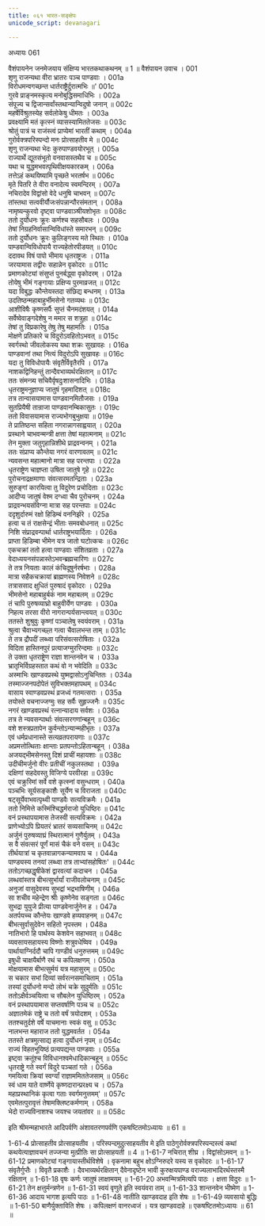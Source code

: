 ```yaml
---
title: ०६१ भारत-सङ्क्षेपः
unicode_script: devanagari

---
```



अध्यायः 061

वैशंपायनेन जनमेजयाय संक्षिप्य भारतकथाकथनम् ॥ 1 ॥
वैशंपायन उवाच ।	001  
शृणु राजन्यथा वीरा भ्रातरः पञ्च पाण्डवाः ।	001a  
विरोधमन्वगच्छन्त धार्तराष्ट्रैर्दुरात्मभिः ॥\'	001c  
गुरवे प्राङ्नमस्कृत्य मनोबुद्धिसमाधिभिः ।	002a  
संपूज्य च द्विजान्सर्वांस्तथान्यान्विदुषो जनान् ॥	002c  
महर्षेर्विश्रुतस्येह सर्वलोकेषु धीमतः ।	003a  
प्रवक्ष्यामि मतं कृत्स्नं व्यासस्यामिततेजसः ॥	003c  
श्रोतुं पात्रं च राजंस्त्वं प्राप्येमां भारतीं कथाम् ।	004a  
गुरोर्वक्त्रपरिस्पन्दो मनः प्रोत्साहतीव मे ॥	004c  
शृणु राजन्यथा भेदः कुरुपाण्डवयोरभूत् ।	005a  
राज्यार्थे द्यूतसंभूतो वनवासस्तथैव च ॥	005c  
यथा च युद्धमभवत्पृथिवीक्षयकारकम् ।	006a  
तत्तेऽहं कथयिष्यामि पृच्छते भरतर्षभ ॥	006c  
मृते पितरि ते वीरा वनादेत्य स्वमन्दिरम् ।	007a  
नचिरादेव विद्वांसो वेदे धनुषि चाभवन् ॥	007c  
तांस्तथा सत्ववीर्यौजःसंपन्नान्पौरसंमतान् ।	008a  
नामृष्यन्कुरवो दृष्ट्वा पाण्डवाञ्श्रीयशोभृतः ॥	008c  
ततो दुर्योधनः क्रूरः कर्णश्च सहसौबलः ।	009a  
तेषां निग्रहनिर्वासान्विविधांस्ते समारभन् ॥	009c  
ततो दुर्योधनः क्रूरः कुलिङ्गस्य मते स्थितः ।	010a  
पाम्डवान्विविधोपायै राज्यहेतोरपीडयत् ॥	010c  
ददावथ विषं पापो भीमाय धृतराष्ट्रजः ।	011a  
जरयामास तद्वीरः सहान्नेन वृकोदरः ॥	011c  
प्रमाणकोट्यां संसुप्तं पुनर्बद्ध्वा वृकोदरम् ।	012a  
तोयेषु भीमं गङ्गायाः प्रक्षिप्य पुरमाव्रजत् ॥	012c  
यदा विबुद्धः कौन्तेयस्तदा संछिद्य बन्धनम् ।	013a  
उदतिष्ठन्महाबाहुर्भीमसेनो गतव्यथः ॥	013c  
आशीविषैः कृष्णसर्पैः सुप्तं चैनमदंशयत् ।	014a  
सर्वेष्वेवाङ्गदेशेषु न ममार स शत्रुहा ॥	014c  
तेषां तु विप्रकारेषु तेषु तेषु महामतिः ।	015a  
मोक्षणे प्रतिकारे च विदुरोऽवहितोऽभवत् ॥	015c  
स्वर्गस्थो जीवलोकस्य यथा शक्रः सुखावहः ।	016a  
पाण्डवानां तथा नित्यं विदुरोऽपि सुखावहः ॥	016c  
यदा तु विविधोपायैः संवृतैर्विवृतैरपि ।	017a  
नाशकद्विनिहन्तुं तान्दैवभाव्यर्थरक्षितान् ॥	017c  
ततः संमन्त्र्य सचिवैर्वृषदुःशासनादिभिः ।	018a  
धृतराष्ट्रमनुज्ञाप्य जातुषं गृहमादिशत् ॥	018c  
तत्र तान्वासयामास पाण्डवानमितौजसः ।	019a  
सुतप्रियैषी तान्राजा पाण्डवानम्बिकासुतः ।	019c  
ततो विवासयामास राज्यभोगबुभुक्षया ॥	019e  
ते प्रातिष्ठन्त सहिता नगरान्नागसाह्वयात् ।	020a  
प्रस्थाने चाभवन्मन्त्री क्षत्ता तेषां महात्मनाम् ॥	021c  
तेन मुक्ता जतुगृहान्निशीथे प्राद्रवन्वनम् ।	021a  
ततः संप्राप्य कौन्तेया नगरं वारणावतम् ॥	021c  
न्यवसन्त महात्मानो मात्रा सह परन्तपाः ।	022a  
धृतराष्ट्रेण चाज्ञप्ता उषिता जातुषे गृहे ॥	022c  
पुरोचनाद्रक्षमाणाः संवत्सरमतन्द्रिताः ।	023a  
सुरुङ्गां कारयित्वा तु विदुरेण प्रचोदिताः ॥	023c  
आदीप्य जातुषं वेश्म दग्ध्वा चैव पुरोचनम् ।	024a  
प्राद्रवन्भयसंविग्ना मात्रा सह परन्तपाः ॥	024c  
ददृशुर्दारुमं रक्षो हिडिम्बं वननिर्झरे ।	025a  
हत्वा च तं राक्षसेन्द्रं भीताः समवबोधनात् ॥	025c  
निशि संप्राद्रवन्पार्था धार्तराष्ट्रभयार्दिताः ।	026a  
प्राप्ता हिडिम्बा भीमेन यत्र जातो घटोत्कचः ॥	026c  
एकचक्रां ततो हत्वा पाण्डवाः संशितव्रताः ।	027a  
वेदाध्ययनसंपन्नास्तेऽभवन्ब्रह्मचारिणः ॥	027c  
ते तत्र नियताः कालं कंचिदूषुर्नरर्षभाः ।	028a  
मात्रा सहैकचक्रायां ब्राह्मणस्य निवेशने ॥	028c  
तत्राससाद क्षुधितं पुरुषादं वृकोदरः ।	029a  
भीमसेनो महाबाहुर्बकं नाम महाबलम् ॥	029c  
तं चापि पुरुषव्याघ्रो बाहुवीर्येण पाण्डवः ।	030a  
निहत्य तरसा वीरो नागरान्पर्यसान्त्वयत् ॥	030c  
ततस्ते शुश्रुवुः कृष्णां पञ्चालेषु स्वयंवराम् ।	031a  
श्रुत्वा चैवाभ्यगच्छ्त गत्वा चैवालभन्त ताम् ॥	031c  
ते तत्र द्रौपदीं लब्ध्वा परिसंवत्सरोषिताः ।	032a  
विदिता हास्तिनपुरं प्रत्याजग्मुररिन्दमाः ॥	032c  
ते उक्ता धृतराष्ट्रेण राज्ञा शान्तनवेन च ।	033a  
भ्रातृभिर्विग्रहस्तात कथं वो न भवेदिति ॥	033c  
अस्माभिः खाण्डवप्रस्थे युष्मद्वासोऽनुचिन्तितः ।	034a  
तस्माज्जनपदोपेतं सुविभक्तमहापथम् ॥	034c  
वासाय स्वाण्डवप्रस्थं व्रजध्वं गतमत्सराः ।	035a  
तयोस्ते वचनाज्जग्मुः सह सर्वैः सुहृज्जनैः ॥	035c  
नगरं खाण्डवप्रस्थं रत्नान्यादाय सर्वशः ।	036a  
तत्र ते न्यवसन्पार्थाः संवत्सरगणांन्बहून् ॥	036c  
वशे शस्त्रप्रतापेन कुर्वन्तोऽन्यान्महीभृतः ।	037a  
एवं धर्मप्रधानास्ते सत्यव्रतपरायणाः ॥	037c  
अप्रमत्तोत्थिताः क्षान्ताः प्रतपन्तोऽहितान्बहून् ।	038a  
अजयद्भीमसेनस्तु दिशं प्राचीं महायशाः ॥	038c  
उदीचीमर्जुनो वीरः प्रतीचीं नकुलस्तथा ।	039a  
दक्षिणां सहदेवस्तु विजिग्ये परवीरहा ॥	039c  
एवं चक्रुरिमां सर्वे वशे कृत्स्नां वसुन्धराम् ।	040a  
पञ्चभिः सूर्यसङ्काशैः सूर्येण च विराजता ॥	040c  
षट्सूर्येवाभवत्पृथ्वी पाण्डवैः सत्यविक्रमैः ।	041a  
ततो निमित्ते कस्मिंश्चिद्धर्मराजो युधिष्ठिरः ॥	041c  
वनं प्रस्थापयामास तेजस्वी सत्यविक्रमः ।	042a  
प्राणेभ्योऽपि प्रियतरं भ्रातरं सव्यसाचिनम् ॥	042c  
अर्जुनं पुरुषव्याघ्रं स्थिरात्मानं गुणैर्युतम् ।	043a  
स वै संवत्सरं पूर्णं मासं चैकं वने वसन् ॥	043c  
तीर्थयात्रां च कृतवान्नागकन्यामवाप च ।	044a  
पाण्ड्यस्य तनयां लब्ध्वा तत्र ताभ्यांसहोषितः\' ॥	044c  
ततोऽगच्छद्धृषीकेशं द्वारवत्यां कदाचन ।	045a  
लब्धवांस्तत्र बीभत्सुर्भार्यां राजीवलोचनाम् ॥	045c  
अनुजां वासुदेवस्य सुभद्रां भद्रभाषिणीम् ।	046a  
सा शचीव महेन्द्रेण श्रीः कृष्णेनेव सङ्गता ॥	046c  
सुभद्रा युयुजे प्रीत्या पाण्डवेनार्जुनेन ह ।	047a  
अतर्पयच्च कौन्तेयः खाण्डवे हव्यवाहनम् ॥	047c  
बीभत्सुर्वासुदेवेन सहितो नृपस्तम ।	048a  
नातिभारो हि पार्थस्य केशवेन सहाभवत् ॥	048c  
व्यवसायसहायस्य विष्णोः शत्रुवधेष्विव ।	049a  
पार्थायाग्निर्ददौ चापि गाण्डीवं धनुरुत्तमम् ॥	049c  
इषुधी चाक्षयैर्बाणै रथं च कपिलक्षणम् ।	050a  
मोक्षयामास बीभत्सुर्मयं यत्र महासुरम् ॥	050c  
स चकार सभां दिव्यां सर्वरत्नसमाचिताम् ।	051a  
तस्यां दुर्योधनो मन्दो लोभं चक्रे सुदुर्मतिः ॥	051c  
ततोऽक्षैर्वञ्चयित्वा च सौबलेन युधिष्ठिरम् ।	052a  
वनं प्रस्थापयामास सप्तवर्षाणि पञ्च च ॥	052c  
अज्ञातमेकं राष्ट्रे च ततो वर्षं त्रयोदशम् ।	053a  
ततश्चतुर्दशे वर्षे याचमानाः स्वकं वसु ॥	053c  
नालभन्त महाराज ततो युद्धमवर्तत ।	054a  
ततस्ते क्षत्रमुत्साद्य हत्वा दुर्योधनं नृपम् ॥	054c  
राज्यं विहतभूयिष्ठं प्रत्यपद्यन्त पाण्डवाः ।	055a  
इष्ट्वा क्रतूंश्च विविधानश्वमेधादिकान्बहून् ॥	055c  
धृतराष्ट्रे गते स्वर्गं विदुरे पञ्चतां गते ।	056a  
गमयित्वा क्रियां स्वर्ग्यां राज्ञाममिततेजसाम् ॥	056c  
स्वं धाम याते वार्ष्णेये कृष्णदारान्प्ररक्ष्य च ।	057a  
महाप्रस्थानिकं कृत्वा गताः स्वर्गमनुत्तमम्\' ॥	057c  
एवमेतत्पुरावृत्तं तेषामक्लिष्टकर्मणाम् ।	058a  
भेदो राज्यविनाशश्च जयश्च जयतांवर ॥ ॥	058c  

इति श्रीमन्महाभारते आदिपर्वणि अंशावतरणपर्वणि एकषष्टितमोऽध्यायः ॥ 61 ॥

1-61-4 प्रोत्साहतीव प्रोत्साहयतीव । परिस्पन्दमुदुत्साहयतीव मे इति पाठेगुरोर्वक्त्रपरिस्पन्दस्त्वं कथां कथयेत्याज्ञावचनं तज्जन्या मुत्प्रीतिः सा प्रोत्साहयती ॥ 4 ॥ 1-61-7 नचिरात् शीघ्र । विद्वांसोऽमवन् ॥ 1-61-12 प्रमाणकोट्यां गङ्गायास्तीर्थविशेषे । वृकनामा बहुभ क्षोऽग्निरुदरे यस्य स वृकोदरः ॥ 1-61-17 संवृतैर्गुप्तैः । विवृतै प्रकाशैः । दैवभाव्यर्थरक्षितान् दैवेनादृष्टेन भावी कुरुक्षयपाण्ड वराज्यलाभादिरर्थस्तस्मै रक्षितान् ॥ 1-61-18 वृषः कर्णः जातुषं लाक्षामयम् ॥ 1-61-20 अभवन्मित्रमित्यपि पाठः । क्षत्ता विदुरः ॥ 1-61-21 तेन क्षत्तुर्मन्त्रणेन ॥ 1-61-31 स्वयं वृणुते इति स्वयंवरा ताम् ॥ 1-61-33 शान्तनवेन भीष्मेण ॥ 1-61-36 आदाय भागश इत्यपि पाठः ॥ 1-61-48 नातीति खाण्डवदाह इति शेषः ॥ 1-61-49 व्यवसायो बुद्धिः ॥ 1-61-50 बाणैर्युक्ताविति शेषः । कपिलक्षणं वानरध्वजं । यत्र खाण्डवदाहे ॥ एकषष्टितमोऽध्यायः ॥ 61 ॥